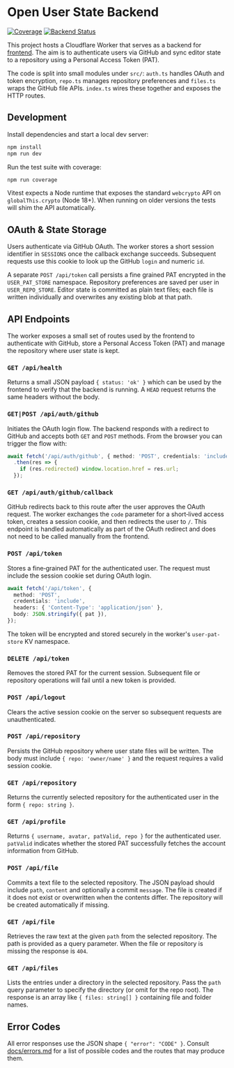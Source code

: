 <!--
  This README describes the Cloudflare Worker backend for Open User State.
  It explains local development steps and documents the REST API used by the frontend.
-->
# Open User State Backend

[![Coverage](https://codecov.io/gh/viktor-shcherb/open-user-state/branch/master/graph/badge.svg)](https://codecov.io/gh/viktor-shcherb/open-user-state)
[![Backend Status](https://img.shields.io/website?url=https%3A%2F%2Fopen-user-state-personal-website.viktoroo-sch.workers.dev%2Fapi%2Fhealth)](https://open-user-state-personal-website.viktoroo-sch.workers.dev/api/health)

This project hosts a Cloudflare Worker that serves as a backend for
[frontend](https://github.com/viktor-shcherb/viktor-shcherb.github.io). The aim
is to authenticate users via GitHub and sync editor state to a repository using
a Personal Access Token (PAT).

The code is split into small modules under `src/`:
`auth.ts` handles OAuth and token encryption, `repo.ts` manages repository
preferences and `files.ts` wraps the GitHub file APIs. `index.ts` wires these
together and exposes the HTTP routes.
<!--
  Development instructions demonstrate how to run the worker locally
  and execute tests so contributors can verify changes quickly.
-->

## Development

Install dependencies and start a local dev server:

```bash
npm install
npm run dev
```

Run the test suite with coverage:

```bash
npm run coverage
```

Vitest expects a Node runtime that exposes the standard `webcrypto` API on
`globalThis.crypto` (Node 18+). When running on older versions the tests will
shim the API automatically.

## OAuth & State Storage

Users authenticate via GitHub OAuth. The worker stores a short session
identifier in `SESSIONS` once the callback exchange succeeds. Subsequent
requests use this cookie to look up the GitHub `login` and numeric `id`.

A separate `POST /api/token` call persists a fine grained PAT encrypted in the
`USER_PAT_STORE` namespace. Repository preferences are saved per user in
`USER_REPO_STORE`. Editor state is committed as plain text files; each file is
written individually and overwrites any existing blob at that path.

<!--
  The API Endpoints section catalogs each HTTP route exposed by the worker
  so the frontend knows how to authenticate and store user state.
-->

## API Endpoints

The worker exposes a small set of routes used by the frontend to authenticate
with GitHub, store a Personal Access Token (PAT) and manage the repository
where user state is kept.
### `GET /api/health`

Returns a small JSON payload `{ status: 'ok' }` which can be used by the
frontend to verify that the backend is running. A `HEAD` request returns the
same headers without the body.


### `GET|POST /api/auth/github`

Initiates the OAuth login flow. The backend responds with a redirect to GitHub
and accepts both `GET` and `POST` methods. From the browser you can trigger the
flow with:

```ts
await fetch('/api/auth/github', { method: 'POST', credentials: 'include' })
  .then(res => {
    if (res.redirected) window.location.href = res.url;
  });
```

### `GET /api/auth/github/callback`

GitHub redirects back to this route after the user approves the OAuth request.
The worker exchanges the `code` parameter for a short‑lived access token,
creates a session cookie, and then redirects the user to `/`.
This endpoint is handled automatically as part of the OAuth redirect and does
not need to be called manually from the frontend.

### `POST /api/token`

Stores a fine‑grained PAT for the authenticated user. The request must include
the session cookie set during OAuth login.

```ts
await fetch('/api/token', {
  method: 'POST',
  credentials: 'include',
  headers: { 'Content-Type': 'application/json' },
  body: JSON.stringify({ pat }),
});
```

The token will be encrypted and stored securely in the worker's `user-pat-store`
KV namespace.

### `DELETE /api/token`

Removes the stored PAT for the current session. Subsequent file or repository
operations will fail until a new token is provided.

### `POST /api/logout`

Clears the active session cookie on the server so subsequent requests are
unauthenticated.

### `POST /api/repository`

Persists the GitHub repository where user state files will be written. The body
must include `{ repo: 'owner/name' }` and the request requires a valid session
cookie.

### `GET /api/repository`

Returns the currently selected repository for the authenticated user in the form
`{ repo: string }`.

### `GET /api/profile`

Returns `{ username, avatar, patValid, repo }` for the authenticated user.
`patValid` indicates whether the stored PAT successfully fetches the account
information from GitHub.

### `POST /api/file`

Commits a text file to the selected repository. The JSON payload should include
`path`, `content` and optionally a commit `message`. The file is created if it
does not exist or overwritten when the contents differ. The repository will be
created automatically if missing.

### `GET /api/file`

Retrieves the raw text at the given `path` from the selected repository. The
path is provided as a query parameter. When the file or repository is missing
the response is `404`.

### `GET /api/files`

Lists the entries under a directory in the selected repository. Pass the `path`
query parameter to specify the directory (or omit for the repo root). The
response is an array like `{ files: string[] }` containing file and folder
names.

## Error Codes

All error responses use the JSON shape `{ "error": "CODE" }`. Consult
[docs/errors.md](docs/errors.md) for a list of possible codes and the routes
that may produce them.
